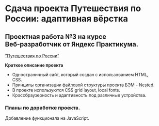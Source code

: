 # Сдача проекта Путешествия по России: адаптивная вёрстка

## Проектная работа №3 на курсе Веб‑разработчик от Яндекс Практикума.

["Путешествия по России"](https://foryp.github.io/russian-travel/)

**Краткое описание проекта**

* Одностраничный сайт, который создан с использованием HTML, CSS.  
* Принципы организации файловой структуры проекта БЭМ - Nested.  
* В проекте используются CSS grid layout, local fonts.  
* Кроссбраузерность и адаптивность под различные устройства.  

### Планы по доработке проекта.  
Добавление функционала на JavaScript.